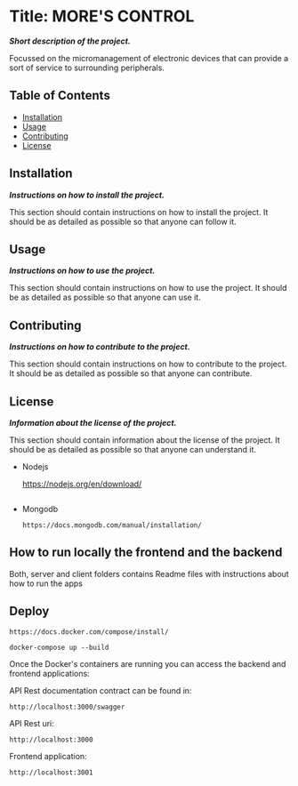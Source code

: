 # Title: MORE'S CONTROL

***Short description of the project.***

Focussed on the micromanagement of electronic devices that can provide a sort of service to surrounding peripherals.

## Table of Contents

- [Installation](#installation)
- [Usage](#usage)
- [Contributing](#contributing)
- [License](#license)

## Installation

***Instructions on how to install the project.***

This section should contain instructions on how to install the project. It should be as detailed as possible so that anyone can follow it.

## Usage

***Instructions on how to use the project.***

This section should contain instructions on how to use the project. It should be as detailed as possible so that anyone can use it.

## Contributing

***Instructions on how to contribute to the project.***

This section should contain instructions on how to contribute to the project. It should be as detailed as possible so that anyone can contribute.

## License

***Information about the license of the project.***

This section should contain information about the license of the project. It should be as detailed as possible so that anyone can understand it.

* Nodejs
  
  https://nodejs.org/en/download/
  ```

- Mongodb

  ```
  https://docs.mongodb.com/manual/installation/
  ```

## How to run locally the frontend and the backend

Both, server and client folders contains Readme files with instructions about how to run the apps

## Deploy

```
https://docs.docker.com/compose/install/
```

```
docker-compose up --build
```

Once the Docker's containers are running you can access the backend and frontend applications:

API Rest documentation contract can be found in:

```
http://localhost:3000/swagger
```

API Rest uri:

```
http://localhost:3000
```

Frontend application:

```
http://localhost:3001
```
